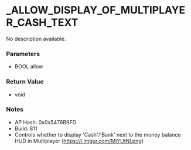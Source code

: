 # _ALLOW_DISPLAY_OF_MULTIPLAYER_CASH_TEXT

No description available.

### Parameters
* BOOL allow

### Return Value
* void

### Notes
* AP Hash: 0x0x5476B9FD
* Build: 811
* Controls whether to display 'Cash'/'Bank' next to the money balance HUD in Multiplayer (https://i.imgur.com/MiYUtNl.png)

